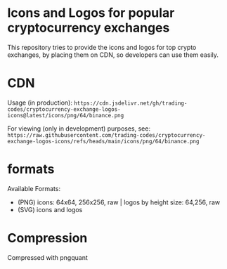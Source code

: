 # Icons and Logos for popular cryptocurrency exchanges

This repository tries to provide the icons and logos for top crypto exchanges, by placing them on CDN, so developers can use them easily.

# CDN
Usage (in production): `https://cdn.jsdelivr.net/gh/trading-codes/cryptocurrency-exchange-logos-icons@latest/icons/png/64/binance.png`

For viewing (only in development) purposes, see: `https://raw.githubusercontent.com/trading-codes/cryptocurrency-exchange-logos-icons/refs/heads/main/icons/png/64/binance.png`


# formats
Available Formats:
- (PNG) icons: 64x64, 256x256, raw | logos by height size: 64,256, raw
- (SVG) icons and logos


# Compression
Compressed with pngquant



